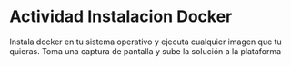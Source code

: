 # Actividad Instalacion Docker

 Instala docker en tu sistema operativo y ejecuta cualquier imagen que tu quieras. Toma una captura de pantalla y sube la solución a la plataforma
